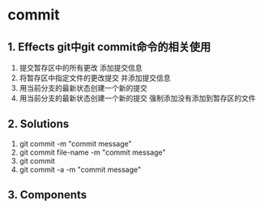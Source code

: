 # commit

## 1. **Effects** git中git commit命令的相关使用

1. 提交暂存区中的所有更改 添加提交信息
2. 将暂存区中指定文件的更改提交 并添加提交信息
3. 用当前分支的最新状态创建一个新的提交
4. 用当前分支的最新状态创建一个新的提交 强制添加没有添加到暂存区的文件

## 2. **Solutions**

1. git commit -m "commit message"
2. git commit file-name -m "commit message"
3. git commit
4. git commit -a -m "commit message"

## 3. **Components**
